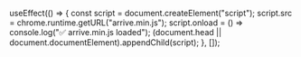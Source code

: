 useEffect(() => {
  const script = document.createElement("script");
  script.src = chrome.runtime.getURL("arrive.min.js");
  script.onload = () => console.log("✅ arrive.min.js loaded");
  (document.head || document.documentElement).appendChild(script);
}, []);
